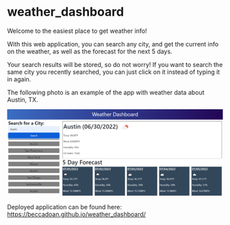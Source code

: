 # weather_dashboard

Welcome to the easiest place to get weather info!

With this web application, you can search any city, and get the current info on the weather, as well as the forecast for the next 5 days. 

Your search results will be stored, so do not worry! If you want to search the same city you recently searched, you can just click on it instead of typing it in again.

The following photo is an example of the app with weather data about Austin, TX.

![Image of deployed application](./assets/images/austin_weather.PNG)


Deployed application can be found here: https://beccadoan.github.io/weather_dashboard/